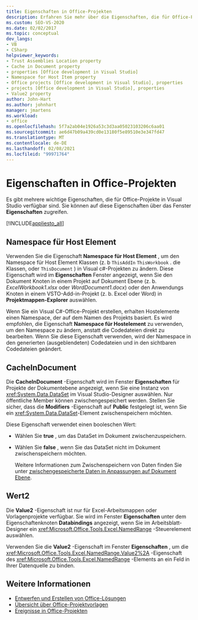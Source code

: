 ```yaml
---
title: Eigenschaften in Office-Projekten
description: Erfahren Sie mehr über die Eigenschaften, die für Office-Projekte in Visual Studio über das Eigenschaftenfenster verfügbar sind.
ms.custom: SEO-VS-2020
ms.date: 02/02/2017
ms.topic: conceptual
dev_langs:
- VB
- CSharp
helpviewer_keywords:
- Trust Assemblies Location property
- Cache in Document property
- properties [Office development in Visual Studio]
- Namespace for Host Item property
- Office projects [Office development in Visual Studio], properties
- projects [Office development in Visual Studio], properties
- Value2 property
author: John-Hart
ms.author: johnhart
manager: jmartens
ms.workload:
- office
ms.openlocfilehash: 5f7a2ab04e1926a53c3d3aa05023103206c6aa01
ms.sourcegitcommit: ae6d47b09a439cd0e13180f5e89510e3e347fd47
ms.translationtype: MT
ms.contentlocale: de-DE
ms.lasthandoff: 02/08/2021
ms.locfileid: "99971764"
---
```

# <a name="properties-in-office-projects"></a>Eigenschaften in Office-Projekten
  Es gibt mehrere wichtige Eigenschaften, die für Office-Projekte in Visual Studio verfügbar sind. Sie können auf diese Eigenschaften über das Fenster **Eigenschaften** zugreifen.

 [!INCLUDE[appliesto_all](../vsto/includes/appliesto-all-md.md)]

## <a name="namespace-for-host-item"></a>Namespace für Host Element
 Verwenden Sie die Eigenschaft **Namespace für Host Element** , um den Namespace für Host Element Klassen (z. b `ThisAddIn` `ThisWorkbook` . die Klassen, oder `ThisDocument` ) in Visual c#-Projekten zu ändern. Diese Eigenschaft wird im **Eigenschaften** Fenster angezeigt, wenn Sie den Dokument Knoten in einem Projekt auf Dokument Ebene (z. b. *ExcelWorkbook1.xlsx* oder *WordDocument1.docx*) oder den Anwendungs Knoten in einem VSTO-Add-in-Projekt (z. b. Excel oder Word) in **Projektmappen-Explorer** auswählen.

 Wenn Sie ein Visual C#-Office-Projekt erstellen, erhalten Hostelemente einen Namespace, der auf dem Namen des Projekts basiert. Es wird empfohlen, die Eigenschaft **Namespace für Hostelement** zu verwenden, um den Namespace zu ändern, anstatt die Codedateien direkt zu bearbeiten. Wenn Sie diese Eigenschaft verwenden, wird der Namespace in den generierten (ausgeblendeten) Codedateien und in den sichtbaren Codedateien geändert.

## <a name="cacheindocument"></a>CacheInDocument
 Die **CacheInDocument** -Eigenschaft wird im Fenster **Eigenschaften** für Projekte der Dokumentebene angezeigt, wenn Sie eine Instanz von <xref:System.Data.DataSet> im Visual Studio-Designer auswählen. Nur öffentliche Member können zwischengespeichert werden. Stellen Sie sicher, dass die **Modifiers** -Eigenschaft auf **Public** festgelegt ist, wenn Sie ein <xref:System.Data.DataSet>-Element zwischenspeichern möchten.

 Diese Eigenschaft verwendet einen booleschen Wert:

- Wählen Sie **true** , um das DataSet im Dokument zwischenzuspeichern.

- Wählen Sie **false** , wenn Sie das DataSet nicht im Dokument zwischenspeichern möchten.

  Weitere Informationen zum Zwischenspeichern von Daten finden Sie unter [zwischengespeicherte Daten in Anpassungen auf Dokument Ebene](../vsto/cached-data-in-document-level-customizations.md).

## <a name="value2"></a>Wert2
 Die **Value2** -Eigenschaft ist nur für Excel-Arbeitsmappen oder Vorlagenprojekte verfügbar. Sie wird im Fenster **Eigenschaften** unter dem Eigenschaftenknoten **Databindings** angezeigt, wenn Sie im Arbeitsblatt-Designer ein <xref:Microsoft.Office.Tools.Excel.NamedRange> -Steuerelement auswählen.

 Verwenden Sie die **Value2** -Eigenschaft im Fenster **Eigenschaften** , um die <xref:Microsoft.Office.Tools.Excel.NamedRange.Value2%2A> -Eigenschaft des <xref:Microsoft.Office.Tools.Excel.NamedRange> -Elements an ein Feld in Ihrer Datenquelle zu binden.

## <a name="see-also"></a>Weitere Informationen
- [Entwerfen und Erstellen von Office-Lösungen](../vsto/designing-and-creating-office-solutions.md)
- [Übersicht über Office-Projektvorlagen](../vsto/office-project-templates-overview.md)
- [Ereignisse in Office-Projekten](../vsto/events-in-office-projects.md)

